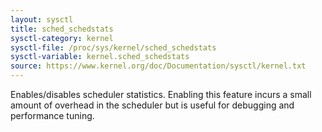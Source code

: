 ```yaml
---
layout: sysctl
title: sched_schedstats
sysctl-category: kernel
sysctl-file: /proc/sys/kernel/sched_schedstats
sysctl-variable: kernel.sched_schedstats
source: https://www.kernel.org/doc/Documentation/sysctl/kernel.txt
---
```


Enables/disables scheduler statistics. Enabling this feature
incurs a small amount of overhead in the scheduler but is
useful for debugging and performance tuning.

